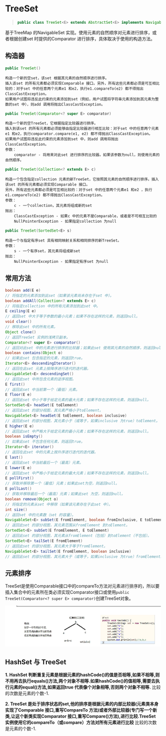 # TreeSet

> ```java
> public class TreeSet<E> extends AbstractSet<E> implements NavigableSet<E>, Cloneable, Serializable
> ```

基于TreeMap 的NavigableSet 实现。使用元素的自然顺序对元素进行排序，或者根据创建set 时提供的Comparator 进行排序，具体取决于使用的构造方法。

## 构造器

```java
public TreeSet()
```
```
构造一个新的空set，该set 根据其元素的自然顺序进行排序。
插入该set 的所有元素都必须实现Comparable 接口。另外，所有这些元素都必须是可互相比较的：对于set 中的任意两个元素e1 和e2，执行e1.compareTo(e2) 都不得抛出ClassCastException。
如果用户试图将违反此约束的元素添加到set（例如，用户试图将字符串元素添加到其元素为整数的set 中），则add 调用将抛出ClassCastException。
```

```java
public TreeSet(Comparator<? super E> comparator)
```
```
构造一个新的空TreeSet，它根据指定比较器进行排序。  
插入到该set 的所有元素都必须能够由指定比较器进行相互比较：对于set 中的任意两个元素e1 和e2，执行comparator.compare(e1, e2) 都不得抛出ClassCastException。  
如果用户试图将违反此约束的元素添加到set 中，则add 调用将抛出ClassCastException。  
参数：
    comparator - 将用来对此set 进行排序的比较器。如果该参数为null，则使用元素的自然顺序。
```

```java
public TreeSet(Collection<? extends E> c)
```
```
构造一个包含指定collection 元素的新TreeSet，它按照其元素的自然顺序进行排序。插入该set 的所有元素都必须实现Comparable 接口。  
另外，所有这些元素都必须是可互相比较的：对于set 中的任意两个元素e1 和e2 ，执行e1.compareTo(e2) 都不得抛出ClassCastException。
参数：
    c - 一个collection，其元素将组成新的set
抛出：
    ClassCastException - 如果c 中的元素不是Comparable，或者是不可相互比较的
    NullPointerException - 如果指定collection 为null
```

```java
public TreeSet(SortedSet<E> s)
```
```
构造一个与指定有序set 具有相同映射关系和相同排序的新TreeSet。
参数：
    s - 一个有序set，其元素将组成新set
抛出：
    NullPointerException - 如果指定有序set 为null
```

## 常用方法

```java
boolean add(E e)
// 将指定的元素添加到此set（如果该元素尚未存在于set 中）。
boolean addAll(Collection<? extends E> c)
// 将指定collection 中的所有元素添加到此set 中。
E ceiling(E e)
// 返回set 中大于等于参数的最小元素；如果不存在这样的元素，则返回null。
void clear()
// 移除此set 中的所有元素。
Object clone()
// 返回TreeSet 实例的浅拷贝副本。
Comparator<? super E> comparator()
// 返回对此set 中的元素进行排序的比较器；如果此set 使用其元素的自然顺序，则返回null。
boolean contains(Object o)
// 如果此set 包含指定的元素，则返回true。
Iterator<E> descendingIterator()
// 返回在此set 元素上按降序进行迭代的迭代器。
NavigableSet<E> descendingSet()
// 返回此set 中所包含元素的逆序视图。
E first()
// 返回此set 中当前第一个（最低）元素。
E floor(E e)
// 返回此set 中小于等于给定元素的最大元素；如果不存在这样的元素，则返回null。
SortedSet<E> headSet(E toElement)
// 返回此set 的部分视图，其元素严格小于toElement。
NavigableSet<E> headSet(E toElement, boolean inclusive)
// 返回此set 的部分视图，其元素小于（或等于，如果inclusive 为true）toElement。
E higher(E e)
// 返回此set 中严格大于给定元素的最小元素；如果不存在这样的元素，则返回null。
boolean isEmpty()
// 如果此set 不包含任何元素，则返回true。
Iterator<E> iterator()
// 返回在此set 中的元素上按升序进行迭代的迭代器。
E last()
// 返回此set 中当前最后一个（最高）元素。
E lower(E e)
// 返回此set 中严格小于给定元素的最大元素；如果不存在这样的元素，则返回null。
E pollFirst()
// 获取并移除第一个（最低）元素；如果此set为空，则返回null。
E pollLast()
// 获取并移除最后一个（最高）元素；如果此set 为空，则返回null。
boolean remove(Object o)
// 将指定的元素从set 中移除（如果该元素存在于此set 中）。
int size()
// 返回set 中的元素数（set 的容量）。
NavigableSet<E> subSet(E fromElement, boolean fromInclusive, E toElement, boolean toInclusive)
// 返回此set 的部分视图，其元素范围从fromElement 到toElement。
SortedSet<E> subSet(E fromElement, E toElement)
// 返回此set 的部分视图，其元素从fromElement（包括）到toElement（不包括）。
SortedSet<E> tailSet(E fromElement)
// 返回此set 的部分视图，其元素大于等于fromElement。
NavigableSet<E> tailSet(E fromElement, boolean inclusive)
// 返回此set 的部分视图，其元素大于（或等于，如果inclusive 为true）fromElement。
```

## 元素排序

TreeSet是使用Comparable接口中的compareTo方法对元素进行排序的，所以要插入集合中的元素所在类必须实现Comparator接口或使用`public TreeSet(Comparator<? super E> comparator)`创建TreeSet对象。

![](../../../../../img/红黑树排序.png)


## HashSet 与 TreeSet

**1. HashSet 判断重复元素是根据元素的hashCode()的值是否相等,如果不相等,则不用再去执行equals()方法,两个对象不相等.如果hashCode()的值相等,需要去执行元素的equal()方法,如果返回true 代表像个对象相等,否则两个对象不相等.**
比较的次数是元素的个数-1.

**2. TreeSet 是处于排序状态的set,他的排序是根据元素的内部比较器(元素类本身实现了Comparable 接口,重写CompareTo 方法)或者外部比较器(专门写一个新类,让这个新类实现Comparator 接口,重写Compare()方法),进行比较.TreeSet 实例使用它的compareTo（或compare）方法对所有元素进行比较**
比较的次数是元素的个数-1.
